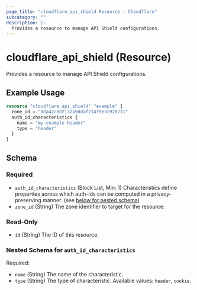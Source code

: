 ```yaml
---
page_title: "cloudflare_api_shield Resource - Cloudflare"
subcategory: ""
description: |-
  Provides a resource to manage API Shield configurations.
---
```


# cloudflare_api_shield (Resource)

Provides a resource to manage API Shield configurations.

## Example Usage

```terraform
resource "cloudflare_api_shield" "example" {
  zone_id = "0da42c8d2132a9ddaf714f9e7c920711"
  auth_id_characteristics {
    name = "my-example-header"
    type = "header"
  }
}
```
<!-- schema generated by tfplugindocs -->
## Schema

### Required

- `auth_id_characteristics` (Block List, Min: 1) Characteristics define properties across which auth-ids can be computed in a privacy-preserving manner. (see [below for nested schema](#nestedblock--auth_id_characteristics))
- `zone_id` (String) The zone identifier to target for the resource.

### Read-Only

- `id` (String) The ID of this resource.

<a id="nestedblock--auth_id_characteristics"></a>
### Nested Schema for `auth_id_characteristics`

Required:

- `name` (String) The name of the characteristic.
- `type` (String) The type of characteristic. Available values: `header`, `cookie`.


